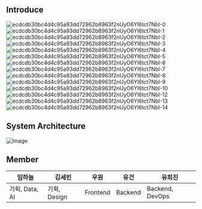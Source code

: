 ## Introduce
![ecdcdb30bc4d4c95a93dd72962b8963f2nUyO6Yl6tct7NbI-0](https://github.com/user-attachments/assets/d23d9021-1da2-4639-86c2-da9ee6b0bc6a)
![ecdcdb30bc4d4c95a93dd72962b8963f2nUyO6Yl6tct7NbI-1](https://github.com/user-attachments/assets/a937a59f-d970-47e8-82cc-721290ae362f)
![ecdcdb30bc4d4c95a93dd72962b8963f2nUyO6Yl6tct7NbI-2](https://github.com/user-attachments/assets/977d7129-4ac7-450d-a93b-e6ebfef21127)
![ecdcdb30bc4d4c95a93dd72962b8963f2nUyO6Yl6tct7NbI-3](https://github.com/user-attachments/assets/94faf39d-e52d-44b0-bf2b-fa08998917d9)
![ecdcdb30bc4d4c95a93dd72962b8963f2nUyO6Yl6tct7NbI-4](https://github.com/user-attachments/assets/2df96d64-7ad3-4054-9aae-a5c0ee1ccb82)
![ecdcdb30bc4d4c95a93dd72962b8963f2nUyO6Yl6tct7NbI-5](https://github.com/user-attachments/assets/ae513521-e241-4b98-8c18-cba1bd023b7b)
![ecdcdb30bc4d4c95a93dd72962b8963f2nUyO6Yl6tct7NbI-6](https://github.com/user-attachments/assets/2faab1d3-6218-4f0f-9b17-4eaaeb9765b1)
![ecdcdb30bc4d4c95a93dd72962b8963f2nUyO6Yl6tct7NbI-7](https://github.com/user-attachments/assets/55d4ffc7-1c84-4559-b78d-fa48bb32522e)
![ecdcdb30bc4d4c95a93dd72962b8963f2nUyO6Yl6tct7NbI-8](https://github.com/user-attachments/assets/c92adb74-6e58-4720-a2e7-d1d2ca4045cc)
![ecdcdb30bc4d4c95a93dd72962b8963f2nUyO6Yl6tct7NbI-9](https://github.com/user-attachments/assets/a940154c-9178-4053-a29d-38a32676e833)
![ecdcdb30bc4d4c95a93dd72962b8963f2nUyO6Yl6tct7NbI-10](https://github.com/user-attachments/assets/75187012-0eed-468e-be4d-0ede6685fec8)
![ecdcdb30bc4d4c95a93dd72962b8963f2nUyO6Yl6tct7NbI-12](https://github.com/user-attachments/assets/468976b9-ac7e-4873-a096-df4a65b2e24a)
![ecdcdb30bc4d4c95a93dd72962b8963f2nUyO6Yl6tct7NbI-13](https://github.com/user-attachments/assets/dcfdda02-0be3-41e3-bd17-1712e10af0e6)
![ecdcdb30bc4d4c95a93dd72962b8963f2nUyO6Yl6tct7NbI-14](https://github.com/user-attachments/assets/95a3849b-a386-4959-8357-442442731418)

## System Architecture
![image](https://github.com/user-attachments/assets/823c8c9d-2103-4d41-9c91-a467bdf00647)

## Member
| 임하늘 | 김세빈 | 우원 | 유건 | 유희진 |
| ---| --- | --- | --- | --- |
| 기획, Data, AI | 기획, Design | Frontend | Backend | Backend, DevOps |
